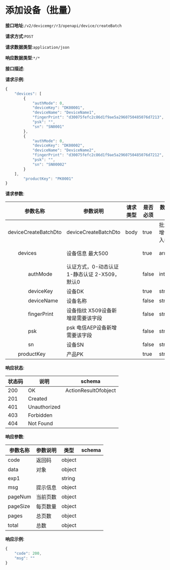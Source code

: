 # 添加设备（批量）


**接口地址**:`/v2/devicemgr/r3/openapi/device/createBatch`


**请求方式**:`POST`


**请求数据类型**:`application/json`


**响应数据类型**:`*/*`


**接口描述**:


**请求示例**:


```javascript
{
    "devices": [
        {
            "authMode": 0,
            "deviceKey": "DK00001",
            "deviceName": "DeviceName1",
            "fingerPrint": "d30075fefc2c86d1f9ae5a2960750485076d7213",
            "psk": "",
            "sn": "SN0001"
        },
        {
            "authMode": 0,
            "deviceKey": "DK00002",
            "deviceName": "DeviceName2",
            "fingerPrint": "d30075fefc2c86d1f9ae5a2960750485076d7212",
            "psk": "",
            "sn": "SN00002"
        }
    ],
        "productKey": "PK0001"
}
```


**请求参数**:


| 参数名称                            | 参数说明                                      | 请求类型 | 是否必须 | 数据类型         | schema           |
| ----------------------------------- | --------------------------------------------- | -------- | -------- | ---------------- | ---------------- |
| deviceCreateBatchDto                | deviceCreateBatchDto                          | body     | true     | 批量新增设备入参 | 批量新增设备入参 |
| &emsp;&emsp;devices                 | 设备信息 最大500                              |          | true     | array            | 设备信息         |
| &emsp;&emsp;&emsp;&emsp;authMode    | 认证方式，0-动态认证 1-静态认证 2-X509，默认0 |          | false    | integer          |                  |
| &emsp;&emsp;&emsp;&emsp;deviceKey   | 设备DK                                        |          | true     | string           |                  |
| &emsp;&emsp;&emsp;&emsp;deviceName  | 设备名称                                      |          | false    | string           |                  |
| &emsp;&emsp;&emsp;&emsp;fingerPrint | 设备指纹 X509设备新增是需要该字段             |          | false    | string           |                  |
| &emsp;&emsp;&emsp;&emsp;psk         | psk 电信AEP设备新增需要该字段                 |          | false    | string           |                  |
| &emsp;&emsp;&emsp;&emsp;sn          | 设备SN                                        |          | false    | string           |                  |
| &emsp;&emsp;productKey              | 产品PK                                        |          | true     | string           |                  |


**响应状态**:


| 状态码 | 说明         | schema               |
| ------ | ------------ | -------------------- |
| 200    | OK           | ActionResultOfobject |
| 201    | Created      |                      |
| 401    | Unauthorized |                      |
| 403    | Forbidden    |                      |
| 404    | Not Found    |                      |


**响应参数**:


| 参数名称 | 参数说明 | 类型   | schema |
| -------- | -------- | ------ | ------ |
| code     | 返回码   | object |        |
| data     | 对象     | object |        |
| exp1     |          | string |        |
| msg      | 提示信息 | object |        |
| pageNum  | 当前页数 | object |        |
| pageSize | 每页数量 | object |        |
| pages    | 总页数   | object |        |
| total    | 总数     | object |        |


**响应示例**:
```javascript
{
	"code": 200,
	"msg": ""
}
```
